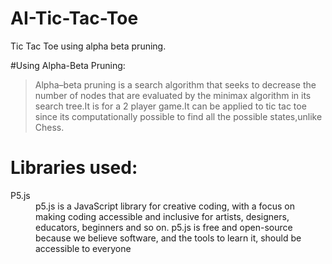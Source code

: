# AI-Tic-Tac-Toe
Tic Tac Toe using alpha beta pruning.

#Using Alpha-Beta Pruning:

>Alpha–beta pruning is a search algorithm that seeks to decrease the number of nodes that are evaluated by the minimax algorithm in its search tree.It is for a 2 player game.It can be applied to tic tac toe since its computationally possible to find all the possible states,unlike Chess.

# Libraries used:
<dl>
  <dt>P5.js</dt>
  <dd>p5.js is a JavaScript library for creative coding, with a focus on making coding accessible and inclusive for artists, designers, educators, beginners and so on. p5.js is free and open-source because we believe software, and the tools to learn it, should be accessible to everyone</dd>
</dl>
